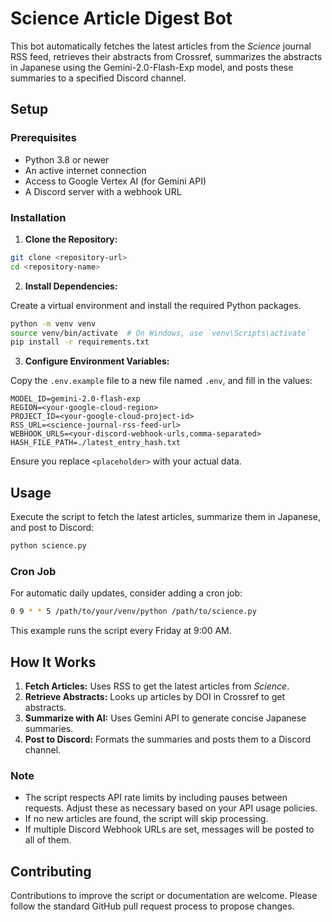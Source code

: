 # Science Article Digest Bot

This bot automatically fetches the latest articles from the *Science* journal RSS feed, retrieves their abstracts from Crossref, summarizes the abstracts in Japanese using the Gemini-2.0-Flash-Exp model, and posts these summaries to a specified Discord channel.

## Setup

### Prerequisites

- Python 3.8 or newer
- An active internet connection
- Access to Google Vertex AI (for Gemini API)
- A Discord server with a webhook URL

### Installation

1. **Clone the Repository:**

```bash
git clone <repository-url>
cd <repository-name>
```

2. **Install Dependencies:**

Create a virtual environment and install the required Python packages.

```bash
python -m venv venv
source venv/bin/activate  # On Windows, use `venv\Scripts\activate`
pip install -r requirements.txt
```

3. **Configure Environment Variables:**

Copy the `.env.example` file to a new file named `.env`, and fill in the values:

```plaintext
MODEL_ID=gemini-2.0-flash-exp
REGION=<your-google-cloud-region>
PROJECT_ID=<your-google-cloud-project-id>
RSS_URL=<science-journal-rss-feed-url>
WEBHOOK_URLS=<your-discord-webhook-urls,comma-separated>
HASH_FILE_PATH=./latest_entry_hash.txt
```

Ensure you replace `<placeholder>` with your actual data.

## Usage

Execute the script to fetch the latest articles, summarize them in Japanese, and post to Discord:

```bash
python science.py
```

### Cron Job

For automatic daily updates, consider adding a cron job:

```bash
0 9 * * 5 /path/to/your/venv/python /path/to/science.py
```

This example runs the script every Friday at 9:00 AM.

## How It Works

1. **Fetch Articles:** Uses RSS to get the latest articles from *Science*.
2. **Retrieve Abstracts:** Looks up articles by DOI in Crossref to get abstracts.
3. **Summarize with AI:** Uses Gemini API to generate concise Japanese summaries.
4. **Post to Discord:** Formats the summaries and posts them to a Discord channel.

### Note

- The script respects API rate limits by including pauses between requests. Adjust these as necessary based on your API usage policies.
- If no new articles are found, the script will skip processing.
- If multiple Discord Webhook URLs are set, messages will be posted to all of them.

## Contributing

Contributions to improve the script or documentation are welcome. Please follow the standard GitHub pull request process to propose changes.

